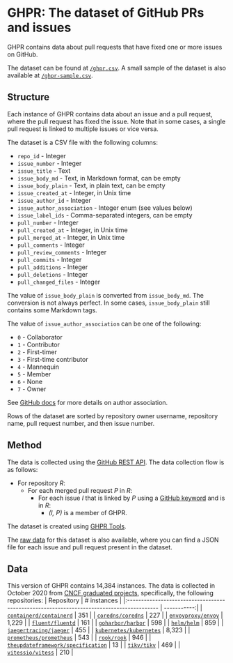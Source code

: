 # GHPR: The dataset of GitHub PRs and issues
GHPR contains data about pull requests that have fixed one or more issues on GitHub.

The dataset can be found at [`/ghpr.csv`](./ghpr.csv).
A small sample of the dataset is also available at [`/ghpr-sample.csv`](./ghpr-sample.csv).

## Structure
Each instance of GHPR contains data about an issue and a pull request, where the pull request has fixed the issue.
Note that in some cases, a single pull request is linked to multiple issues or vice versa.

The dataset is a CSV file with the following columns:
- `repo_id` - Integer
- `issue_number` - Integer
- `issue_title` - Text
- `issue_body_md` - Text, in Markdown format, can be empty
- `issue_body_plain` - Text, in plain text, can be empty
- `issue_created_at` - Integer, in Unix time
- `issue_author_id` - Integer
- `issue_author_association` - Integer enum (see values below)
- `issue_label_ids` - Comma-separated integers, can be empty
- `pull_number` - Integer
- `pull_created_at` - Integer, in Unix time
- `pull_merged_at` - Integer, in Unix time
- `pull_comments` - Integer
- `pull_review_comments` - Integer
- `pull_commits` - Integer
- `pull_additions` - Integer
- `pull_deletions` - Integer
- `pull_changed_files` - Integer

The value of `issue_body_plain` is converted from `issue_body_md`.
The conversion is not always perfect.
In some cases, `issue_body_plain` still contains some Markdown tags.

The value of `issue_author_association` can be one of the following:
- `0` - Collaborator
- `1` - Contributor
- `2` - First-timer
- `3` - First-time contributor
- `4` - Mannequin
- `5` - Member
- `6` - None
- `7` - Owner

See [GitHub docs](https://docs.github.com/en/free-pro-team@latest/graphql/reference/enums#commentauthorassociation) for more details on author association.

Rows of the dataset are sorted by repository owner username, repository name, pull request number, and then issue number.

## Method
The data is collected using the [GitHub REST API](https://docs.github.com/en/free-pro-team@latest/rest).
The data collection flow is as follows:
- For repository *R*:
  - For each merged pull request *P* in *R*:
    - For each issue *I* that is linked by *P* using a [GitHub keyword](https://docs.github.com/en/free-pro-team@latest/github/managing-your-work-on-github/linking-a-pull-request-to-an-issue#linking-a-pull-request-to-an-issue-using-a-keyword) and is in *R*:
      - *(I, P)* is a member of GHPR.

The dataset is created using [GHPR Tools](https://github.com/soroushj/ghpr-tools).

The [raw data](https://github.com/soroushj/ghpr-dataset-raw) for this dataset is also available,
where you can find a JSON file for each issue and pull request present in the dataset.

## Data
This version of GHPR contains 14,384 instances.
The data is collected in October 2020 from [CNCF graduated projects](https://www.cncf.io/projects/), specifically, the following repositories:
| Repository                                                                                | # instances |
|:----------------------------------------------------------------------------------------- | -----------:|
| [`containerd/containerd`](https://github.com/containerd/containerd)                       | 351         |
| [`coredns/coredns`](https://github.com/coredns/coredns)                                   | 227         |
| [`envoyproxy/envoy`](https://github.com/envoyproxy/envoy)                                 | 1,229       |
| [`fluent/fluentd`](https://github.com/fluent/fluentd)                                     | 161         |
| [`goharbor/harbor`](https://github.com/goharbor/harbor)                                   | 598         |
| [`helm/helm`](https://github.com/helm/helm)                                               | 859         |
| [`jaegertracing/jaeger`](https://github.com/jaegertracing/jaeger)                         | 455         |
| [`kubernetes/kubernetes`](https://github.com/kubernetes/kubernetes)                       | 8,323       |
| [`prometheus/prometheus`](https://github.com/prometheus/prometheus)                       | 543         |
| [`rook/rook`](https://github.com/rook/rook)                                               | 946         |
| [`theupdateframework/specification`](https://github.com/theupdateframework/specification) | 13          |
| [`tikv/tikv`](https://github.com/tikv/tikv)                                               | 469         |
| [`vitessio/vitess`](https://github.com/vitessio/vitess)                                   | 210         |
